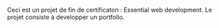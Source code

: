 Ceci est un projet de fin de certificaton : Essential web development. 
Le projet consiste à developper un portfolio.
